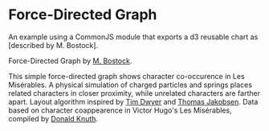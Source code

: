 # Force-Directed Graph

An example using a CommonJS module that exports a d3 reusable chart as [described by M. Bostock].

Force-Directed Graph by [M. Bostock](https://bl.ocks.org/mbostock/4062045).

This simple force-directed graph shows character co-occurence in Les Misérables. A physical simulation of charged particles and springs places related characters in closer proximity, while unrelated characters are farther apart. Layout algorithm inspired by [Tim Dwyer](http://www.csse.monash.edu.au/~tdwyer/) and [Thomas Jakobsen](http://web.archive.org/web/20080410171619/http://www.teknikus.dk/tj/gdc2001.htm). Data based on character coappearence in Victor Hugo's Les Misérables, compiled by [Donald Knuth](http://www-cs-faculty.stanford.edu/~uno/sgb.html).
